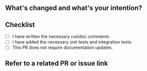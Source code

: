 ## What's changed and what's your intention?

<!--
_PLEASE DO NOT LEAVE THIS EMPTY !!!_

Please explain IN DETAIL what the changes are in this PR and why they are needed:

- Summarize your change (**mandatory**)
- How does this PR work? Need a brief introduction for the changed logic (optional)
- Describe clearly one logical change and avoid lazy messages (optional)
- Describe any limitations of the current code (optional)
-->

## Checklist

- [ ]  I have written the necessary rustdoc comments.
- [ ]  I have added the necessary unit tests and integration tests.
- [ ]  This PR does not require documentation updates.

## Refer to a related PR or issue link

<!--
Please associate a related Issue, which can help reviewers better understand your intent.
You can refer to the [GitHub Contribution Guide](https://robustmq.com/ContributionGuide/GitHub-Contribution-Guide.html)
to submit the corresponding Issue.It also has an [PR Example](https://robustmq.com/ContributionGuide/Pull-Request-Example.html) to
help you submit PR.
-->
